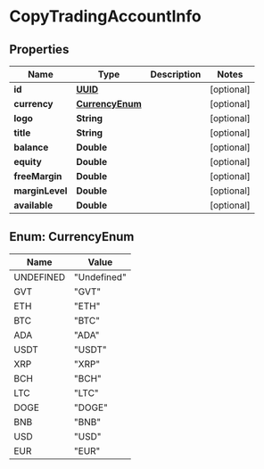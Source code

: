 
# CopyTradingAccountInfo

## Properties
Name | Type | Description | Notes
------------ | ------------- | ------------- | -------------
**id** | [**UUID**](UUID.md) |  |  [optional]
**currency** | [**CurrencyEnum**](#CurrencyEnum) |  |  [optional]
**logo** | **String** |  |  [optional]
**title** | **String** |  |  [optional]
**balance** | **Double** |  |  [optional]
**equity** | **Double** |  |  [optional]
**freeMargin** | **Double** |  |  [optional]
**marginLevel** | **Double** |  |  [optional]
**available** | **Double** |  |  [optional]


<a name="CurrencyEnum"></a>
## Enum: CurrencyEnum
Name | Value
---- | -----
UNDEFINED | &quot;Undefined&quot;
GVT | &quot;GVT&quot;
ETH | &quot;ETH&quot;
BTC | &quot;BTC&quot;
ADA | &quot;ADA&quot;
USDT | &quot;USDT&quot;
XRP | &quot;XRP&quot;
BCH | &quot;BCH&quot;
LTC | &quot;LTC&quot;
DOGE | &quot;DOGE&quot;
BNB | &quot;BNB&quot;
USD | &quot;USD&quot;
EUR | &quot;EUR&quot;



